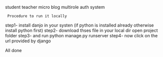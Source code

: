 student teacher micro blog multirole auth system

     Procedure to run it locally
step1- install danjo in your systen (if python is installed already otherwise install python first)
step2- download thses file in your local dir
       open project folder
step3- and run python manage.py runserver
step4- now click on the url provided by django

All done
